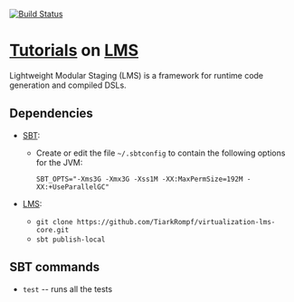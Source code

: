 [![Build Status](https://api.travis-ci.org/scala-lms/tutorials.png)](https://travis-ci.org/scala-lms/tutorials)

[Tutorials](http://scala-lms.github.io/tutorials/) on [LMS](http://scala-lms.github.io)
======================================================================

Lightweight Modular Staging (LMS) is a framework for runtime code generation and compiled DSLs.

Dependencies
------------

* [SBT](http://www.scala-sbt.org/):
  * Create or edit the file `~/.sbtconfig` to contain the following options for the JVM:

    `SBT_OPTS="-Xms3G -Xmx3G -Xss1M -XX:MaxPermSize=192M -XX:+UseParallelGC"`

* [LMS](https://github.com/TiarkRompf/virtualization-lms-core):
  * `git clone https://github.com/TiarkRompf/virtualization-lms-core.git`
  * `sbt publish-local`

SBT commands
------------

* `test` -- runs all the tests

<!--
SBT commands for maintainers
-----------------------------
* `preview-site` -- previews the website locally
* `ghpages-push-site` -- updates the [live website](http://scala-lms.github.io/tutorials)
-->